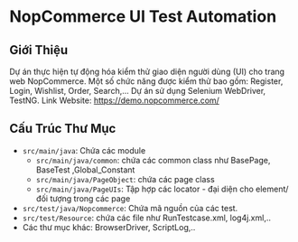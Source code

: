 # NopCommerce UI Test Automation

## Giới Thiệu

Dự án thực hiện tự động hóa kiểm thử giao diện người dùng (UI) cho trang web NopCommerce. Một số chức năng được kiểm thử bao gồm: Register, Login, Wishlist, Order, Search,... Dự án sử dụng Selenium WebDriver, TestNG.
Link Website: https://demo.nopcommerce.com/

## Cấu Trúc Thư Mục

- `src/main/java`: Chứa các module 
  - `src/main/java/common`: chứa các common class như BasePage, BaseTest ,Global_Constant
  - `src/main/java/PageObject`: chứa các page class
  - `src/main/java/PageUIs`: Tập hợp các locator - đại diện cho element/ đối tượng trong các page
- `src/test/java/Nopcommerce`: Chứa mã nguồn của các test.
- `src/test/Resource`: chứa các file như RunTestcase.xml, log4j.xml,..
- Các thư mục khác: BrowserDriver, ScriptLog,..
